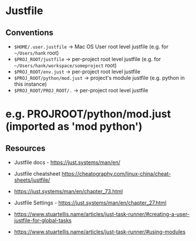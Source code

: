 # Justfile

## Conventions

- `$HOME/.user.justfile` -> Mac OS User root level justfile (e.g. for `~/Users/hank` root)
- `$PROJ_ROOT/justfile` -> per-project root level justfile (e.g. for `~/Users/hank/workspace/someproject` root)
- `$PROJ_ROOT/env.just` -> per-project root level justfile
- `$PROJ_ROOT/python/mod.just` -> project's module justfile (e.g. python in this instance)
- `$PROJ_ROOT/PROJ_ROOT/.` -> per-project root level justfile

#                                        e.g. PROJROOT/python/mod.just (imported as 'mod python')

## Resources

- Justfile docs - https://just.systems/man/en/
- Justfile cheatsheet https://cheatography.com/linux-china/cheat-sheets/justfile/

- https://just.systems/man/en/chapter_73.html
- Justfile Settings - https://just.systems/man/en/chapter_27.html
- https://www.stuartellis.name/articles/just-task-runner/#creating-a-user-justfile-for-global-tasks
- https://www.stuartellis.name/articles/just-task-runner/#using-modules


<!-- TODO: add below commented out to current Justfile README -->

<!-- ############################################################
# Global user level Justfile for commands (https://just.systems/man/en/chapter_68.html)
############################################################
# - To NOT create all aliases for ALL user global justfile recipes, have a "forwarding alias" in .zshrc (Add to shell e.g. ZSH rc file .zshrc)
# ...
# alias .j='just --justfile ~/.user.justfile --working-directory .'
# ...
# Now, If you have a recipe called foo in ~/.user.justfile, you can just type call foo like below
# $ .j foo
##########################################
# - To create aliases for ALL user global justfile recipes (Add to shell e.g. ZSH rc file .zshrc) 
# ...
# for recipe in `just --justfile ~/.user.justfile --summary`; do
#   alias $recipe="just --justfile ~/.user.justfile --working-directory . $recipe"
# done
# ...
# Now, If you have a recipe called foo in ~/.user.justfile, you can just type foo at the command line to run it.
# $ foo 
##########################################
# User justfile customizations
#
# You can customize the above aliases with additional options.
# For example, if you’d prefer to have the recipes in your justfile run in your home directory, instead of the current directory:
#
# alias .j='just --justfile ~/.user.justfile --working-directory ~'
############################################################

############################################################
# Per-project justfiles configuration + relationship to global user justfile
# - https://www.stuartellis.name/articles/just-task-runner/#creating-a-user-justfile-for-global-tasks
# - https://www.stuartellis.name/articles/just-task-runner/#using-modules
# Justfile modules (needs "unstable" flag to be used)
############################################################
# [User home]
#
# - .user.justfile
#
###### [Project Root]
# 
# - .justfile
#
# - $TOOL.just (1 $TOOL.just for each project-specific tool)
#                                        e.g. PROJROOT/pre-commit.just (imported as 'mod precommit')
#                                        e.g. PROJROOT/python/mod.just (imported as 'mod python')
########## [Project Component subdir]
# - .mod.just (specific to a curr project component) (this is a Justfile module and needs "unstable" flag to be used)
############################################################
# Using Modules
# If you decide to use just modules in your project, consider following these guidelines:
#
# - Create the first recipe in the root justfile with the name help. Write @just –list in the body of the recipe. When just is invoked without a module or recipe name, it runs the first recipe in the justfile.
# - Create an extra mod.just file in each subdirectory that relates to a specific component or type of work. You may not need a separate module for every main subdirectory in the project.
# - Create an extra .just file in the root directory for each tool that applies to the entire project, such as pre-commit.
# - Use the root justfile to define standard tasks for the project. Each of these should call the relevant recipes in one or more modules. Avoid writing recipes in the justfile that do anything other than running recipes that are defined in modules.
# - Remember that the first recipe in each mod.just file is the default for the module. This means that the first recipe runs when a user types the module without specifying the name of the task.
# - Specify the no-cd attribute on each recipe in a module, so that the working directory of the recipe is the root directory of the project.
#
#
# Example Project ROOT justfile (justfile)
#
#
# ```
# mod precommit  # Defined by pre-commit.just file in root directory
# mod python  # Defined by mod.just file in python/ directory
# 
# # List available recipes
# help:
#     @just --unstable --list
# 
# # Install tools and dependencies, then set up environment for development
# bootstrap:
#     @just --unstable install
#     @just --unstable setup
# 
# # Build artifacts
# build:
#     @just --unstable python::build
# 
# # Install project tools and dependencies
# install:
#     @just --unstable python::install
# 
# # Run all checks
# lint:
#     @just --unstable pre-commit::check
# 
# # Set up environment for development
# setup:
#     @just --unstable python::setup
#     @just --unstable pre-commit::setup
# ```
#
############################################################
#
# Example Project Component Module justfile (mod.just)
#
#
# # Check the project with pre-commit
# check:
#     @pre-commit run --all-files

# # Run a specific pre-commit check on the project
# run hook-id:
#     @pre-commit run "{{ hook-id }}" --all-files

# # Setup pre-commit for use
# setup:
#     @pre-commit install
# 
#
#
############################################################ -->
